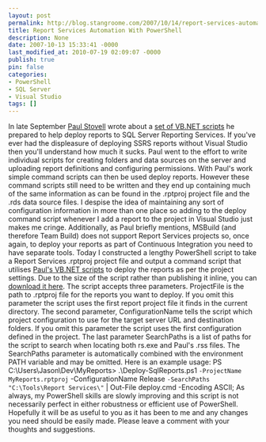 ```yaml
---
layout: post
permalink: http://blog.stangroome.com/2007/10/14/report-services-automation-with-powershell/
title: Report Services Automation With PowerShell
description: None
date: 2007-10-13 15:33:41 -0000
last_modified_at: 2010-07-19 02:09:07 -0000
publish: true
pin: false
categories:
- PowerShell
- SQL Server
- Visual Studio
tags: []
---
```

In late September [Paul Stovell](http://www.paulstovell.com) wrote about a [set of VB.NET scripts](http://web.archive.org/web/20080608210256/www.paulstovell.com/blog/reporting-services-automation) he prepared to help deploy reports to SQL Server Reporting Services. If you've ever had the displeasure of deploying SSRS reports without Visual Studio then you'll understand how much it sucks. Paul went to the effort to write individual scripts for creating folders and data sources on the server and uploading report definitions and configuring permissions. With Paul's work simple command scripts can then be used deploy reports. However these command scripts still need to be written and they end up containing much of the same information as can be found in the .rptproj project file and the .rds data source files. I despise the idea of maintaining any sort of configuration information in more than one place so adding to the deploy command script whenever I add a report to the project in Visual Studio just makes me cringe. Additionally, as Paul briefly mentions, MSBuild (and therefore Team Build) does not support Report Services projects so, once again, to deploy your reports as part of Continuous Integration you need to have separate tools. Today I constructed a lengthy PowerShell script to take a Report Services .rptproj project file and output a command script that utilises [Paul's VB.NET scripts](http://www.codeassassin.com/public/ssrs-paul-stovell.zip) to deploy the reports as per the project settings. Due to the size of the script rather than publishing it inline, you can [download it here](http://www.codeassassin.com/public/Deploy-SqlReports.zip). The script accepts three parameters. ProjectFile is the path to .rptproj file for the reports you want to deploy. If you omit this parameter the script uses the first report project file it finds in the current directory. The second parameter, ConfigurationName tells the script which project configuration to use for the target server URL and destination folders. If you omit this parameter the script uses the first configuration defined in the project. The last parameter SearchPaths is a list of paths for the script to search when locating both rs.exe and Paul's .rss files. The SearchPaths parameter is automatically combined with the environment PATH variable and may be omitted. Here is an example usage: PS C:\Users\Jason\Dev\MyReports> .\Deploy-SqlReports.ps1 ` -ProjectName MyReports.rptproj ` -ConfigurationName Release ` -SearchPaths "C:\Tools\Report Services\" ` | Out-File deploy.cmd -Encoding ASCII;  As always, my PowerShell skills are slowly improving and this script is not necessarily perfect in either robustness or efficient use of PowerShell. Hopefully it will be as useful to you as it has been to me and any changes you need should be easily made. Please leave a comment with your thoughts and suggestions.
